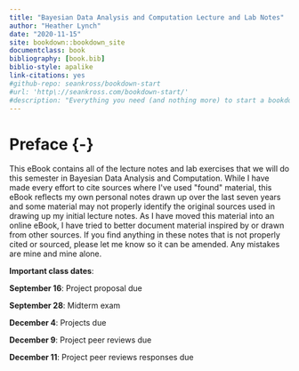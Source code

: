 ```yaml
--- 
title: "Bayesian Data Analysis and Computation Lecture and Lab Notes"
author: "Heather Lynch"
date: "2020-11-15"
site: bookdown::bookdown_site
documentclass: book
bibliography: [book.bib]
biblio-style: apalike
link-citations: yes
#github-repo: seankross/bookdown-start
#url: 'http\://seankross.com/bookdown-start/'
#description: "Everything you need (and nothing more) to start a bookdown book."
---
```


# Preface {-}

This eBook contains all of the lecture notes and lab exercises that we will do this semester in Bayesian Data Analysis and Computation. While I have made every effort to cite sources where I've used "found" material, this eBook reflects my own personal notes drawn up over the last seven years and some material may not properly identify the original sources used in drawing up my initial lecture notes. As I have moved this material into an online eBook, I have tried to better document material inspired by or drawn from other sources. If you find anything in these notes that is not properly cited or sourced, please let me know so it can be amended. Any mistakes are mine and mine alone.

**Important class dates**:

**September 16**: Project proposal due

**September 28**: Midterm exam

**December 4**: Projects due

**December 9**: Project peer reviews due

**December 11**: Project peer reviews responses due

